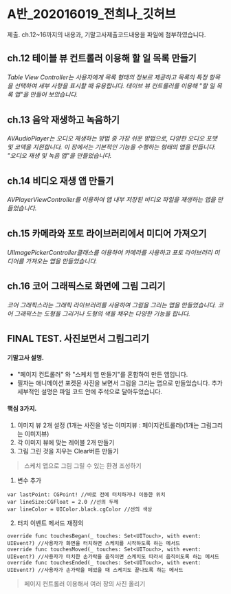 # A반_202016019_전희나_깃허브
제출. ch.12~16까지의 내용과, 기말고사제출코드내용을 파일에 첨부하였습니다. 

## ch.12 테이블 뷰 컨트롤러 이용해 할 일 목록 만들기
###### Table View Controller는 사용자에게 목록 형태의 정보르 제공하고 목록의 특정 항목을 선택하여 세부 사항을 표시할 때 유용합니다. 테이브 뷰 컨트롤러를 이용해 "할 일 목록 앱"을 만들어 보았습니다.

## ch.13 음악 재생하고 녹음하기
###### AVAudioPlayer는 오디오 재생하는 방법 중 가장 쉬운 방법으로, 다양한 오디오 포맷 및 코덱을 지원합니다. 이 장에서는 기본적인 기능을 수행하는 형태의 앱을 만듭니다. "오디오 재생 및 녹음 앱"을 만들었습니다.

## ch.14 비디오 재생 앱 만들기
###### AVPlayerViewController를 이용하여 앱 내부 저장된 비디오 파일을 재생하는 앱을 만들었습니다. 

## ch.15 카메라와 포토 라이브러리에서 미디어 가져오기
###### UIImagePickerController클래스를 이용하여 카메라를 사용하고 포토 라이브러리 미디어를 가져오는 앱을 만들었습니다.

## ch.16 코어 그래픽스로 화면에 그림 그리기 
###### 코어 그래픽스라는 그래픽 라이브러리를 사용하여 그림을 그리는 앱을 만들었습니다. 코어 그래픽스는 도형을 그리거나 도형의 색을 채우는 다양한 기능을 합니다.

## FINAL TEST. 사진보면서 그림그리기

#### 기말고사 설명.
- "페이지 컨트롤러" 와 "스케치 앱 만들기"를 혼합하여 만든 앱입니다.
- 필자는 애니메이션 포켓몬 사진을 보면서 그림을 그리는 앱으로 만들었습니다. 추가 세부적인 설명은 파일 코드 안에 주석으로 달아두었습니다.

#### 핵심 3가지.
1. 이미지 뷰 2개 설정 (1개는 사진을 넣는 이미지뷰 : 페이지컨트롤러)(1개는 그림그리는 이미지뷰)
2. 각 이미지 뷰에 맞는 레이블 2개 만들기
3. 그림 그린 것을 지우는 Clear버튼 만들기

> 스케치 앱으로 그림 그릴 수 있는 환경 조성하기
1. 변수 추가
```
var lastPoint: CGPoint! //바로 전에 터치하거나 이동한 위치
var lineSize:CGFloat = 2.0 //선의 두께
var lineColor = UIColor.black.cgColor //선의 색상
```
2. 터치 이벤트 메서드 재정의
```
override func touchesBegan(_ touches: Set<UITouch>, with event: UIEvent?) //사용자가 화면을 터치하면 스케치를 시작하도록 하는 메서드
override func touchesMoved(_ touches: Set<UITouch>, with event: UIEvent?) //사용자가 터치한 손가락을 움직이면 스케치도 따라서 움직이도록 하는 메서드
override func touchesEnded(_ touches: Set<UITouch>, with event: UIEvent?) //사용자가 손가락을 떼었을 때 스케치도 끝나도록 하는 메서드
```

> 페이지 컨트롤러 이용해서 여러 장의 사진 올리기
